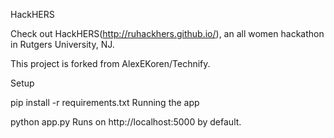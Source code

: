 HackHERS

Check out HackHERS(http://ruhackhers.github.io/), an all women hackathon in Rutgers University, NJ.

This project is forked from AlexEKoren/Technify.

Setup

pip install -r requirements.txt
Running the app

python app.py
Runs on http://localhost:5000 by default.
